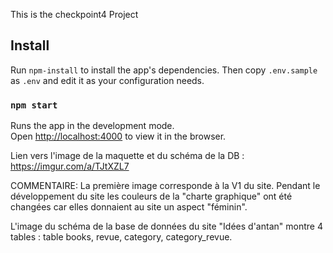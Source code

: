 This is the checkpoint4 Project
## Install
Run `npm-install` to install the app's dependencies.
Then copy `.env.sample` as `.env` and edit it as your configuration needs.

### `npm start`

Runs the app in the development mode.<br />
Open [http://localhost:4000](http://localhost:4000) to view it in the browser.



Lien vers l'image de la maquette et du schéma de la DB :
https://imgur.com/a/TJtXZL7

COMMENTAIRE:
La première image corresponde à la V1 du site.
Pendant le développement du site les couleurs de la "charte graphique" ont été changées car elles donnaient au site un aspect "féminin".

L'image du schéma de la base de données du site "Idées d'antan" montre 4 tables : table books, revue, category, category_revue.





